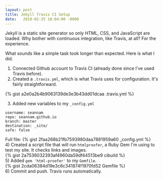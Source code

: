 ```yaml
---
layout: post
title: Jekyll Travis CI Setup
date:   2018-02-25 18:04:00 -0800
---
```


Jekyll is a static site generator so only HTML, CSS, and JavaScript are loaded. Why bother with continuous integration, like Travis, at all? For the experience.

What sounds like a simple task took longer than expected. Here is what I did.  

1) Connected Github account to Travis CI (already done since I've used Travis before).  
2) Created a `.travis.yml`, which is what Travis uses for configuration. It's fairly straightforward.  

{% gist a2e0a2b4b9063139de3e3b43dd01dcaa .travis.yml %}  

3) Added new variables to my `_config.yml`  
```
username: seannam
repo: seannam.github.io
branch: master
destination: _site/
safe: false
```

Full file:
{% gist 2faa268b21fb7593980daa7881959a60 _config.yml %}  
4) Created a script file that will run `htmlproofer`, a Ruby Gem I'm using to test my site. It checks links and images.  
{% gist 2a7536032393af4960da59df44513be9 cibuild %}  
5) Added `gem 'html-proofer'` to my `Gemfile`.   
{% gist 2cda06384d19e3c6c341874f1970fd52 Gemfile %}  
6) Commit and push. Travis runs automatically.  